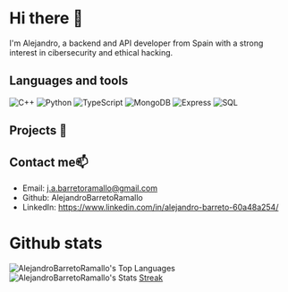 # Hi there 👋

I'm Alejandro, a backend and API developer from Spain with a strong interest in cibersecurity and ethical hacking.

## Languages and tools
![C++](https://img.shields.io/badge/-C++-00599C?style=flat-square&logo=c%2b%2b&logoColor=white)
![Python](https://img.shields.io/badge/-Python-3776AB?style=flat-square&logo=python&logoColor=white)
![TypeScript](https://img.shields.io/badge/-TypeScript-3178C6?style=flat-square&logo=typescript&logoColor=white)
![MongoDB](https://img.shields.io/badge/-MongoDB-47A248?style=flat-square&logo=mongodb&logoColor=white)
![Express](https://img.shields.io/badge/-Express-000000?style=flat-square&logo=express&logoColor=white)
![SQL](https://img.shields.io/badge/-SQL-4479A1?style=flat-square&logo=mysql&logoColor=white)

## Projects 🚀

## Contact me📫
- Email: j.a.barretoramallo@gmail.com
- Github: AlejandroBarretoRamallo
- LinkedIn: https://www.linkedin.com/in/alejandro-barreto-60a48a254/

# Github stats

![AlejandroBarretoRamallo's Top Languages](https://github-readme-stats.vercel.app/api/top-langs/?username=AlejandroBarretoRamallo&theme=tokyonight&show_icons=true&hide_border=true&layout=compact)
![AlejandroBarretoRamallo's Stats](https://github-readme-stats.vercel.app/api?username=AlejandroBarretoRamallo&theme=tokyonight&show_icons=true&hide_border=true&count_private=true)
[Streak](https://streak-stats.demolab.com/?user=AlejandroBarretoRamallo&theme=tokyonight&hide_border=true&v=1)
